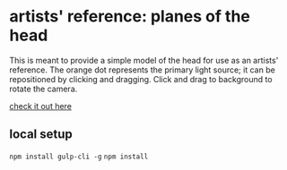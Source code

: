# artists' reference: planes of the head
This is meant to provide a simple model of the head for use as an artists' reference.
The orange dot represents the primary light source; it can be repositioned by clicking and dragging.
Click and drag to background to rotate the camera.

[check it out here](https://hadhadhadhadabettereffect.github.io/head-ref/)

## local setup
`npm install gulp-cli -g`
`npm install`